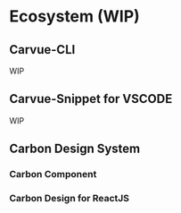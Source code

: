 # Ecosystem (WIP)

## Carvue-CLI

WIP

## Carvue-Snippet for VSCODE

WIP

## Carbon Design System

### Carbon Component

### Carbon Design for ReactJS
